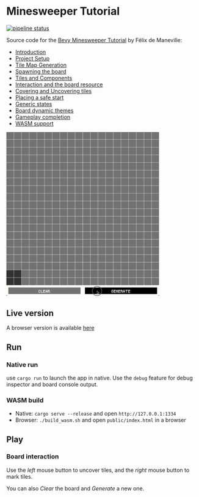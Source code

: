 # Minesweeper Tutorial

[![pipeline status](https://gitlab.com/qonfucius/minesweeper-tutorial/badges/master/pipeline.svg)](https://gitlab.com/qonfucius/minesweeper-tutorial/commits/master)

Source code for the [Bevy Minesweeper Tutorial](https://dev.to/qongzi/bevy-minesweeper-introduction-4l7f) by Félix de Maneville:
- [Introduction](https://dev.to/qongzi/bevy-minesweeper-introduction-4l7f)
- [Project Setup](https://dev.to/qongzi/bevy-minesweeper-part-1-534c)
- [Tile Map Generation](https://dev.to/qongzi/bevy-minesweeper-part-2-1hi5)
- [Spawning the board](https://dev.to/qongzi/bevy-minesweeper-part-3-1a9a)
- [Tiles and Components](https://dev.to/qongzi/bevy-minesweeper-part-4-2co9)
- [Interaction and the board resource](https://dev.to/qongzi/bevy-minesweeper-part-5-24j4)
- [Covering and Uncovering tiles](https://dev.to/qongzi/bevy-minesweeper-part-6-46jh)
- [Placing a safe start](https://dev.to/qongzi/bevy-minesweeper-part-7-1ko2)
- [Generic states](https://dev.to/qongzi/bevy-minesweeper-part-8-4apn)
- [Board dynamic themes](https://dev.to/qongzi/bevy-minesweeper-part-9-534e)
- [Gameplay completion](https://dev.to/qongzi/bevy-minesweeper-part-10-5hie)
- [WASM support](https://dev.to/qongzi/bevy-minesweeper-part-11-3aim)

<img src="./docs/demo.gif" alt="demo gif" width="400"/>

## Live version

A browser version is available [here](https://qonfucius.gitlab.io/minesweeper-tutorial/)

## Run

### Native run

use `cargo run` to launch the app in native. Use the `debug` feature for debug inspector and board console output.

### WASM build

* Native: `cargo serve --release` and open `http://127.0.0.1:1334`
* Browser: `./build_wasm.sh` and open `public/index.html` in a browser

## Play

### Board interaction

Use the *left* mouse button to uncover tiles, and the *right* mouse button to mark tiles.

You can also *Clear* the board and *Generate* a new one.